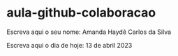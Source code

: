 # aula-github-colaboracao

Escreva aqui o seu nome: Amanda Haydê Carlos da Silva

Escreva aqui o dia de hoje: 13 de abril 2023
